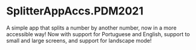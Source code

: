 # SplitterAppAccs.PDM2021
A simple app that splits a number by another number, now in a more accessible way! 
Now with support for Portuguese and English, support to small and large screens, and support for landscape mode!
